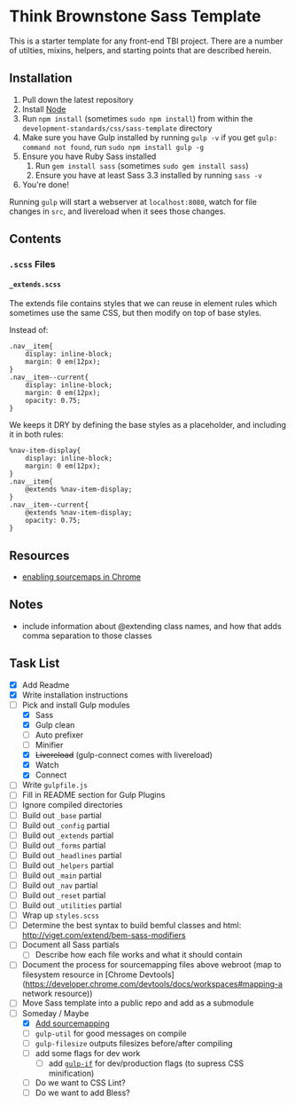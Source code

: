 # Think Brownstone Sass Template

This is a starter template for any front-end TBI project. There are a number of utilties, mixins, helpers, and starting points that are described herein.

## Installation

1. Pull down the latest repository
2. Install [Node](http://nodejs.org/)
3. Run `npm install` (sometimes `sudo npm install`) from within the `development-standards/css/sass-template` directory
4. Make sure you have Gulp installed by running `gulp -v` if you get `gulp: command not found`, run `sudo npm install gulp -g`
4. Ensure you have Ruby Sass installed
	1. Run `gem install sass` (sometimes `sudo gem install sass`)
	2. Ensure you have at least Sass 3.3 installed by running `sass -v`
5. You're done!

Running `gulp` will start a webserver at `localhost:8080`, watch for file changes in `src`, and livereload when it sees those changes.

## Contents

### `.scss` Files

#### `_extends.scss`

The extends file contains styles that we can reuse in element rules which sometimes use the same CSS, but then modify on top of base styles.

Instead of:

```
.nav__item{
	display: inline-block;
	margin: 0 em(12px);
}
.nav__item--current{
	display: inline-block;
	margin: 0 em(12px);
	opacity: 0.75;
}
```

We keeps it DRY by defining the base styles as a placeholder, and including it in both rules:

```
%nav-item-display{
	display: inline-block;
	margin: 0 em(12px);
}
.nav__item{
	@extends %nav-item-display;
}
.nav__item--current{
	@extends %nav-item-display;
	opacity: 0.75;
}
```

## Resources

* [enabling sourcemaps in Chrome](https://developer.chrome.com/devtools/docs/css-preprocessors)

## Notes

* include information about @extending class names, and how that adds comma separation to those classes

## Task List

- [x] Add Readme
- [x] Write installation instructions
- [ ] Pick and install Gulp modules
	- [x] Sass
	- [x] Gulp clean
	- [ ] Auto prefixer
	- [ ] Minifier
	- [x] ~~Livereload~~ (gulp-connect comes with livereload)
	- [x] Watch
	- [x] Connect
- [ ] Write `gulpfile.js`
- [ ] Fill in README section for Gulp Plugins
- [ ] Ignore compiled directories
- [ ] Build out `_base` partial
- [ ] Build out `_config` partial
- [ ] Build out `_extends` partial
- [ ] Build out `_forms` partial
- [ ] Build out `_headlines` partial
- [ ] Build out `_helpers` partial
- [ ] Build out `_main` partial
- [ ] Build out `_nav` partial
- [ ] Build out `_reset` partial
- [ ] Build out `_utilities` partial
- [ ] Wrap up `styles.scss`
- [ ] Determine the best syntax to build bemful classes and html: http://viget.com/extend/bem-sass-modifiers
- [ ] Document all Sass partials
	- [ ] Describe how each file works and what it should contain
- [ ] Document the process for sourcemapping files above webroot (map to filesystem resource in [Chrome Devtools](https://developer.chrome.com/devtools/docs/workspaces#mapping-a network resource))
- [ ] Move Sass template into a public repo and add as a submodule
- [ ] Someday / Maybe
	- [x] [Add sourcemapping](http://fettblog.eu/blog/2014/04/10/gulp-sass-autoprefixer-sourcemaps/)
	- [ ] `gulp-util` for good messages on compile
	- [ ] `gulp-filesize` outputs filesizes before/after compiling
	- [ ] add some flags for dev work
		- [ ] add [`gulp-if`](https://github.com/robrich/gulp-if) for dev/production flags (to supress CSS minification)
	- [ ] Do we want to CSS Lint?
	- [ ] Do we want to add Bless?